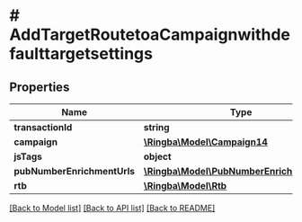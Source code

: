 # # AddTargetRoutetoaCampaignwithdefaulttargetsettings

## Properties

Name | Type | Description | Notes
------------ | ------------- | ------------- | -------------
**transactionId** | **string** |  |
**campaign** | [**\Ringba\Model\Campaign14**](Campaign14.md) |  |
**jsTags** | **object** |  |
**pubNumberEnrichmentUrls** | [**\Ringba\Model\PubNumberEnrichmentUrls7**](PubNumberEnrichmentUrls7.md) |  |
**rtb** | [**\Ringba\Model\Rtb**](Rtb.md) |  |

[[Back to Model list]](../../README.md#models) [[Back to API list]](../../README.md#endpoints) [[Back to README]](../../README.md)
